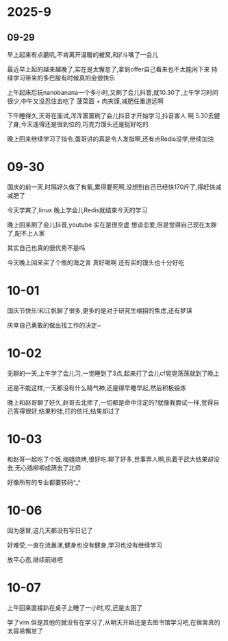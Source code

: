

# 2025-9

## 09-29

早上起来有点磨叽,不肯离开温暖的被窝,和jf斗嘴了一会儿

最近早上起的越来越晚了,实在是太懈怠了,拿到offer自己看来也不太能闲下来  持续学习带来的多巴胺有时候真的会很快乐

上午起床后玩nanobanana一个多小时,又刷了会儿抖音,就10.30了,上午学习时间很少,中午又没忍住去吃了 菠菜面 + 肉夹馍,减肥任重道远啊

下午睡得久,天哥在面试,浑浑噩噩刷了会儿抖音才开始学习,抖音害人 啊  5.30去健了身,今天连得还是很到位的,巧克力馒头还是挺好吃的

晚上回来继续学习了指令,蛋哥讲的真是令人发指啊,还有点Redis没学,继续加油



# 09-30

国庆的前一天,时隔好久做了有氧,累得要死啊,没想到自己已经快170斤了,得赶快减减肥了

今天学爽了,linux  晚上学会儿Redis就结束今天的学习

晚上回来刷了会儿抖音,youtube  实在是很空虚  想谈恋爱,但是觉得自己现在太胖了,配不上人家

其实自己也真的很优秀不是吗

今天晚上回来买了个瓶的海之言  真好喝啊  还有买的馒头也十分好吃

# 10-01

国庆节快乐!和江帆聊了很多,更多的是对于研究生缩招的焦虑,还有梦琪

庆幸自己勇敢的做出找工作的决定~

# 10-02

无聊的一天,上午学了会儿习,一觉睡到了3点,起来打了会儿cf晃晃荡荡就到了晚上

还是不能这样,一天都没有什么精气神,还是得早睡早起,然后积极锻炼

晚上和赵哥聊了好久,赵哥去北师了,一切都是命中注定的?就像我面试一样,觉得自己答得很好,结果秒挂,打的依托,结果却过了



# 10-03

和赵哥一起吃了个饭,梅姐烧烤,很好吃.聊了好多,世事弄人啊,执着于武大结果却没去,无心插柳柳成荫去了北师

好像所有的专业都要转码^_^

# 10-06

因为感冒,这几天都没有写日记了

好难受,一直在流鼻涕,健身也没有健身,学习也没有继续学习

放平心态,继续前进吧

# 10-07

上午回来直接趴在桌子上睡了一小时,哎,还是太困了

学了vim  但是其他的就没有在学习了,从明天开始还是去图书馆学习吧,在宿舍真的太容易懈怠了